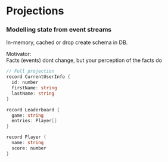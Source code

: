 # Projections

### Modelling state from event streams

In-memory, cached or drop create schema in DB.

Motivator:\
Facts (events) dont change, but your perception of the facts do


```cs {none|1-6|8-16}
// Full projection
record CurrentUserInfo {
  id: number
  firstName: string
  lastName: string
}

record Leaderboard {
  game: string
  entries: Player[]
}

record Player {
  name: string
  score: number
}

```
